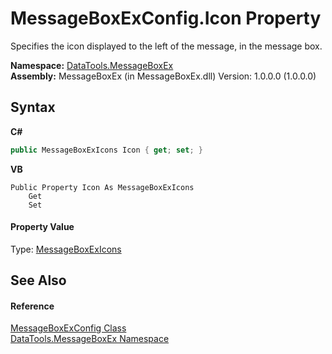 # MessageBoxExConfig.Icon Property 
 

Specifies the icon displayed to the left of the message, in the message box.

**Namespace:**&nbsp;<a href="N_DataTools_MessageBoxEx.md">DataTools.MessageBoxEx</a><br />**Assembly:**&nbsp;MessageBoxEx (in MessageBoxEx.dll) Version: 1.0.0.0 (1.0.0.0)

## Syntax

**C#**<br />
``` C#
public MessageBoxExIcons Icon { get; set; }
```

**VB**<br />
``` VB
Public Property Icon As MessageBoxExIcons
	Get
	Set
```


#### Property Value
Type: <a href="T_DataTools_MessageBoxEx_MessageBoxExIcons.md">MessageBoxExIcons</a>

## See Also


#### Reference
<a href="T_DataTools_MessageBoxEx_MessageBoxExConfig.md">MessageBoxExConfig Class</a><br /><a href="N_DataTools_MessageBoxEx.md">DataTools.MessageBoxEx Namespace</a><br />